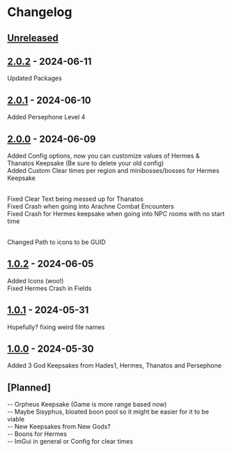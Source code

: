 # Changelog

## [Unreleased]

## [2.0.2] - 2024-06-11

Updated Packages

## [2.0.1] - 2024-06-10

Added Persephone Level 4

## [2.0.0] - 2024-06-09

Added Config options, now you can customize values of Hermes & Thanatos Keepsake (Be sure to delete your old config) <br>
Added Custom Clear times per region and minibosses/bosses for Hermes Keepsake <br><br>

Fixed Clear Text being messed up for Thanatos <br>
Fixed Crash when going into Arachne Combat Encounters <br>
Fixed Crash for Hermes keepsake when going into NPC rooms with no start time <br><br>

Changed Path to icons to be GUID

## [1.0.2] - 2024-06-05

Added Icons (woo!) <br>
Fixed Hermes Crash in Fields

## [1.0.1] - 2024-05-31

Hopefully? fixing weird file names

## [1.0.0] - 2024-05-30

Added 3 God Keepsakes from Hades1, Hermes, Thanatos and Persephone

## [Planned]

\-- Orpheus Keepsake (Game is more range based now) <br>
\-- Maybe Sisyphus, bloated boon pool so it might be easier for it to be viable <br>
\-- New Keepsakes from New Gods? <br>
\-- Boons for Hermes <br>
\-- ImGui in general or Config for clear times 

[unreleased]: https://github.com/zanncdwbl/zannc-KeepsakePort/compare/2.0.2...HEAD
[2.0.2]: https://github.com/zanncdwbl/zannc-KeepsakePort/compare/2.0.1...2.0.2
[2.0.1]: https://github.com/zanncdwbl/zannc-KeepsakePort/compare/2.0.0...2.0.1
[2.0.0]: https://github.com/zanncdwbl/zannc-KeepsakePort/compare/1.0.2...2.0.0
[1.0.2]: https://github.com/zanncdwbl/zannc-KeepsakePort/compare/1.0.1...1.0.2
[1.0.1]: https://github.com/zanncdwbl/zannc-KeepsakePort/compare/1.0.0...1.0.1
[1.0.0]: https://github.com/zanncdwbl/zannc-KeepsakePort/compare/47ff815ce35f32d72c7f6ad86bbc90547c5aea28...1.0.0
